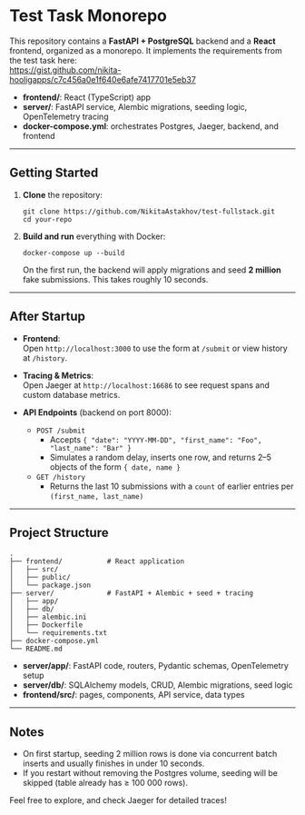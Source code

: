 # Test Task Monorepo

This repository contains a **FastAPI + PostgreSQL** backend and a **React** frontend, organized as a monorepo. It implements the requirements from the test task here:  
https://gist.github.com/nikita-hooligapps/c7c456a0e1f640e6afe7417701e5eb37

- **frontend/**: React (TypeScript) app  
- **server/**: FastAPI service, Alembic migrations, seeding logic, OpenTelemetry tracing  
- **docker-compose.yml**: orchestrates Postgres, Jaeger, backend, and frontend  

---

## Getting Started

1. **Clone** the repository:
   ```
   git clone https://github.com/NikitaAstakhov/test-fullstack.git
   cd your-repo
   ```

2. **Build and run** everything with Docker:
   ```
   docker-compose up --build
   ```
   On the first run, the backend will apply migrations and seed **2 million** fake submissions. This takes roughly 10 seconds.

---

## After Startup

- **Frontend**:  
  Open `http://localhost:3000` to use the form at `/submit` or view history at `/history`.

- **Tracing & Metrics**:  
  Open Jaeger at `http://localhost:16686` to see request spans and custom database metrics.

- **API Endpoints** (backend on port 8000):  
  - `POST /submit`  
    - Accepts `{ "date": "YYYY-MM-DD", "first_name": "Foo", "last_name": "Bar" }`  
    - Simulates a random delay, inserts one row, and returns 2–5 objects of the form `{ date, name }`
  - `GET /history`  
    - Returns the last 10 submissions with a `count` of earlier entries per `(first_name, last_name)`

---

## Project Structure

```
.
├── frontend/           # React application
│   ├── src/
│   ├── public/
│   └── package.json
├── server/             # FastAPI + Alembic + seed + tracing
│   ├── app/
│   ├── db/
│   ├── alembic.ini
│   ├── Dockerfile
│   └── requirements.txt
├── docker-compose.yml
└── README.md
```

- **server/app/**: FastAPI code, routers, Pydantic schemas, OpenTelemetry setup  
- **server/db/**: SQLAlchemy models, CRUD, Alembic migrations, seed logic  
- **frontend/src/**: pages, components, API service, data types  

---

## Notes

- On first startup, seeding 2 million rows is done via concurrent batch inserts and usually finishes in under 10 seconds.  
- If you restart without removing the Postgres volume, seeding will be skipped (table already has ≥ 100 000 rows).

Feel free to explore, and check Jaeger for detailed traces!
